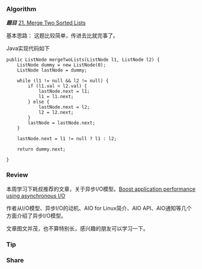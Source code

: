 ### Algorithm

 ***题目***  [21. Merge Two Sorted Lists](https://leetcode.com/problems/merge-two-sorted-lists/description/) 

基本思路：
这题比较简单，传进去比就完事了。

Java实现代码如下

```
public ListNode mergeTwoLists(ListNode l1, ListNode l2) {
    ListNode dummy = new ListNode(0);
    ListNode lastNode = dummy;

    while (l1 != null && l2 != null) {
        if (l1.val < l2.val) {
            lastNode.next = l1;
            l1 = l1.next;
        } else {
            lastNode.next = l2;
            l2 = l2.next;
        }
        lastNode = lastNode.next;
    }

    lastNode.next = l1 != null ? l1 : l2;

    return dummy.next;

}
```

### Review

本周学习下耗叔推荐的文章，关于异步I/O模型。[Boost application performance using asynchronous I/O](https://www.ibm.com/developerworks/library/l-async/)

作者从I/O模型、异步I/O的动机、AIO for Linux简介、AIO API、AIO通知等几个方面介绍了异步I/O模型。

文章图文并茂，也不算特别长，感兴趣的朋友可以学习一下。

### Tip


### Share

